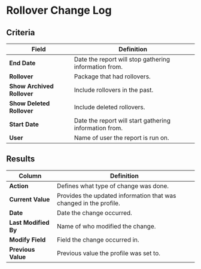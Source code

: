 # Rollover Change Log

## Criteria

| **Field** | **Definition** |
| --- | --- |
| **End Date** | Date the report will stop gathering information from. |
| **Rollover** | Package that had rollovers. |
| **Show Archived Rollover** | Include rollovers in the past. |
| **Show Deleted Rollover** | Include deleted rollovers. |
| **Start Date** | Date the report will start gathering information from. |
| **User** | Name of user the report is run on. |

## Results

| **Column** | **Definition** |
| --- | --- |
| **Action** | Defines what type of change was done. |
| **Current Value** | Provides the updated information that was changed in the profile. |
| **Date** | Date the change occurred. |
| **Last Modified By** | Name of who modified the change. |
| **Modify Field** | Field the change occurred in. |
| **Previous Value** | Previous value the profile was set to. |


